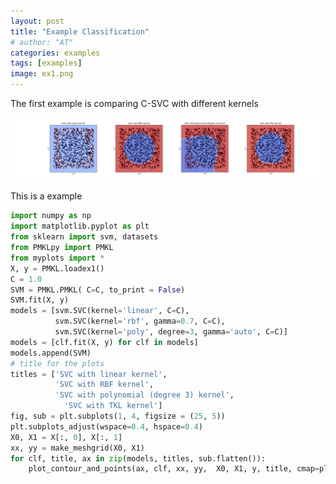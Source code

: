 ```yaml
---
layout: post
title: "Example Classification"
# author: "AT"
categories: examples
tags: [examples]
image: ex1.png
---
```

 
 The first example is comparing C-SVC with different kernels 

![alt text](https://raw.githubusercontent.com/Talitsky/v1/gh-pages/assets/img/ex1.png?raw=true "Example Classification")

This is a example

```python
import numpy as np
import matplotlib.pyplot as plt
from sklearn import svm, datasets
from PMKLpy import PMKL
from myplots import *
X, y = PMKL.loadex1()
C = 1.0 
SVM = PMKL.PMKL( C=C, to_print = False) 
SVM.fit(X, y) 
models = [svm.SVC(kernel='linear', C=C), 
          svm.SVC(kernel='rbf', gamma=0.7, C=C),
          svm.SVC(kernel='poly', degree=3, gamma='auto', C=C)]
models = [clf.fit(X, y) for clf in models]
models.append(SVM)
# title for the plots
titles = ['SVC with linear kernel', 
          'SVC with RBF kernel',
          'SVC with polynomial (degree 3) kernel',
            'SVC with TKL kernel']
fig, sub = plt.subplots(1, 4, figsize = (25, 5))
plt.subplots_adjust(wspace=0.4, hspace=0.4)
X0, X1 = X[:, 0], X[:, 1]
xx, yy = make_meshgrid(X0, X1)
for clf, title, ax in zip(models, titles, sub.flatten()):
    plot_contour_and_points(ax, clf, xx, yy,  X0, X1, y, title, cmap=plt.cm.coolwarm, alpha=0.8)
```
